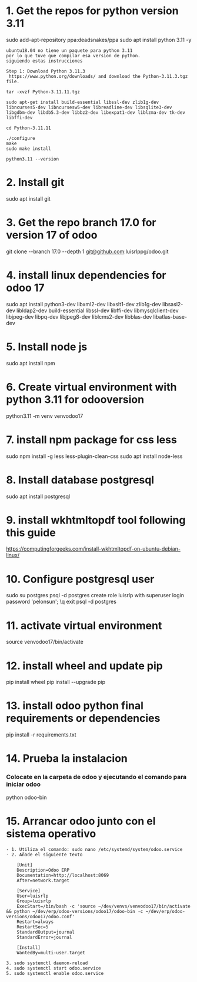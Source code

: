# 1. Get the repos for python version 3.11
sudo add-apt-repository ppa:deadsnakes/ppa
sudo apt install python 3.11 -y

	ubuntu18.04 no tiene un paquete para python 3.11
	por lo que tuve que compilar esa version de python.
	siguiendo estas instrucciones

	Step 1: Download Python 3.11.3
	 https://www.python.org/downloads/ and download the Python-3.11.3.tgz file.
	 
	tar -xvzf Python-3.11.11.tgz

	sudo apt-get install build-essential libssl-dev zlib1g-dev libncurses5-dev libncursesw5-dev libreadline-dev libsqlite3-dev libgdbm-dev libdb5.3-dev libbz2-dev libexpat1-dev liblzma-dev tk-dev libffi-dev

	cd Python-3.11.11

	./configure
	make
	sudo make install

	python3.11 --version

# 2. Install git
sudo apt install git

# 3. Get the repo branch 17.0 for version 17 of odoo
git clone --branch 17.0 --depth 1 git@github.com:luisrlppg/odoo.git

# 4. install linux dependencies for odoo 17
sudo apt install python3-dev libxml2-dev libxslt1-dev zlib1g-dev libsasl2-dev libldap2-dev build-essential libssl-dev libffi-dev libmysqlclient-dev libjpeg-dev libpq-dev libjpeg8-dev liblcms2-dev libblas-dev libatlas-base-dev

# 5. Install node js
sudo apt install npm

# 6. Create virtual environment with python 3.11 for odooversion
python3.11 -m venv venvodoo17

# 7. install npm package for css less
sudo npm install -g less less-plugin-clean-css
sudo apt install node-less

# 8. Install database postgresql
sudo apt install postgresql

# 9. install wkhtmltopdf tool following this guide
https://computingforgeeks.com/install-wkhtmltopdf-on-ubuntu-debian-linux/

# 10. Configure postgresql user 
sudo su postgres
psql -d postgres
create role luisrlp with superuser login password 'pelonsun';
\q
exit
psql -d postgres

# 11. activate virtual environment
source venvodoo17/bin/activate

# 12. install wheel and update pip
pip install wheel
pip install --upgrade pip

# 13. install odoo python final requirements or dependencies
pip install -r requirements.txt


# 14. Prueba la instalacion

### Colocate en la carpeta de odoo y  ejecutando el comando para iniciar odoo
python odoo-bin

# 15. Arrancar odoo junto con el sistema operativo
	- 1. Utiliza el comando: sudo nano /etc/systemd/system/odoo.service
	- 2. Añade el siguiente texto

		[Unit]
		Description=Odoo ERP
		Documentation=http://localhost:8069
		After=network.target

		[Service]
		User=luisrlp
		Group=luisrlp
		ExecStart=/bin/bash -c 'source ~/dev/venvs/venvodoo17/bin/activate && python ~/dev/erp/odoo-versions/odoo17/odoo-bin -c ~/dev/erp/odoo-versions/odoo17/odoo.conf'
		Restart=always
		RestartSec=5
		StandardOutput=journal
		StandardError=journal

		[Install]
		WantedBy=multi-user.target

	3. sudo systemctl daemon-reload
	4. sudo systemctl start odoo.service
	5. sudo systemctl enable odoo.service
